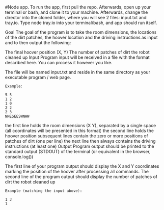#Node app. 
To run the app, first pull the repo. Afterwards, open up your terminal or bash, and clone it to your machine.
Afterwards, change the director into the cloned folder, where you will see 2 files: input.txt and tray.io.
Type node tray.io into your terminal/bash, and app should run itself.

Goal
The goal of the program is to take the room dimensions, the locations of the dirt patches, the hoover location and the driving instructions as input and to then output the following:

The final hoover position (X, Y)
The number of patches of dirt the robot cleaned up
Input
Program input will be received in a file with the format described here. You can process it however you like.

The file will be named input.txt and reside in the same directory as your executable program / web page.
```
Example:

5 5
1 2
1 0
2 2
2 3
NNESEESWNWW
```
the first line holds the room dimensions (X Y), separated by a single space (all coordinates will be presented in this format)
the second line holds the hoover position
subsequent lines contain the zero or more positions of patches of dirt (one per line)
the next line then always contains the driving instructions (at least one)
Output
Program output should be printed to the standard output (STDOUT) of the terminal (or equivalent in the browser, console.log())

The first line of your program output should display the X and Y coordinates marking the position of the hoover after processing all commands.
The second line of the program output should display the number of patches of dirt the robot cleaned up
```
Example (matching the input above):

1 3
1
```
